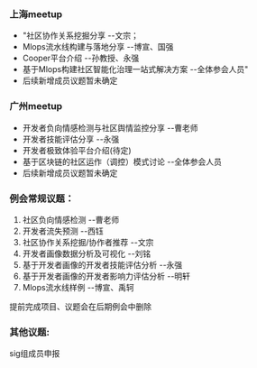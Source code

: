 ### 上海meetup
- "社区协作关系挖掘分享  --文宗；
- Mlops流水线构建与落地分享 --博宣、国强
- Cooper平台介绍 --孙教授、永强
- 基于Mlops构建社区智能化治理一站式解决方案 --全体参会人员"	
- 后续新增成员议题暂未确定

### 广州meetup
- 开发者负向情感检测与社区舆情监控分享 --曹老师 
- 开发者技能评估分享 --永强
- 开发者极致体验平台介绍(待定)
- 基于区块链的社区运作（调控）模式讨论 --全体参会人员
- 后续新增成员议题暂未确定

### 例会常规议题：
1. 社区负向情感检测  --曹老师
2. 开发者流失预测  --西钰
3. 社区协作关系挖掘/协作者推荐 --文宗
4. 开发者画像数据分析及可视化 --刘铭
5. 基于开发者画像的开发者技能评估分析 --永强
6. 基于开发者画像的开发者影响力评估分析  --明轩
7. Mlops流水线样例 --博宣、禹轲

提前完成项目、议题会在后期例会中删除

### 其他议题:
sig组成员申报
